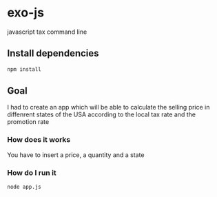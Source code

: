 # exo-js

javascript tax command line


## Install dependencies
```bash
npm install
```


## Goal

I had to create an app which will be able to calculate the selling price in diffenrent states of the USA according to the local tax rate and the promotion rate


### How does it works

You have to insert  a price, a quantity and a state


### How do I run it
```bash
node app.js
```
